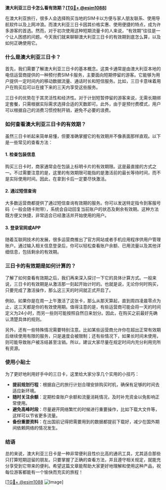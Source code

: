 **澳大利亚三日卡怎么看有效期？[[TG💪+ @esim1088](https://t.me/s/esim1088)]**

在澳大利亚旅行，很多人会选择购买当地的SIM卡以方便与家人朋友联系、使用导航软件以及上网冲浪。而澳大利亚三日卡因其价格实惠、使用便捷的特点，成为许多游客的首选。然而，对于初次使用这种短期流量卡的人来说，“有效期”往往是一个让人困惑的问题。今天我们就来聊聊澳大利亚三日卡的有效期到底怎么算，以及如何正确使用它。

### 什么是澳大利亚三日卡？

首先，我们需要了解澳大利亚三日卡的基本概念。这类卡通常是由澳大利亚本地的电信运营商提供的一种预付费SIM卡服务，主要面向短期停留的游客。它能够为用户提供一定时间内的移动数据流量、通话时长和短信服务。比如，三日卡意味着用户在购买后可以在接下来的三天内享受这些服务。

三日卡的优势在于其灵活性和经济性。对于计划短暂停留的游客来说，无需长期绑定套餐，只需根据实际需求选择合适的天数即可。此外，由于是预付费模式，用户可以根据自己的消费习惯控制开销，避免不必要的浪费。

### 如何查看澳大利亚三日卡的有效期？

虽然三日卡听起来简单易懂，但要准确掌握它的有效期并不像表面那样直观。以下是一些常见的查看方法：

#### 1. **检查包装信息**
购买三日卡时，商家通常会在包装上标明卡片的有效期限。这是最直接的方式之一。不过需要注意的是，这里的有效期限可能指的是激活前的最长等待时间，而不是实际使用时间。因此，在拿到卡后一定要尽快激活。

#### 2. **通过短信查询**
大多数运营商都提供了通过短信查询有效期的服务。你可以发送特定指令到客服号码（一般会随卡附带），系统会自动回复当前账户的状态及剩余有效期。这种方法既方便又快捷，非常适合已经激活并开始使用的用户。

#### 3. **登录官网或APP**
随着互联网技术的发展，很多运营商推出了官方网站或者手机应用程序供用户管理账户。通过输入相关信息登录后，你可以轻松查看账户余额、已用流量以及其他详细信息，包括剩余的有效期。

### 三日卡的有效期是如何计算的？

了解了如何查看有效期之后，我们再来深入探讨一下它的具体计算方式。一般来说，三日卡的有效期是从激活那一刻起开始计时的。也就是说，无论你何时购买，只要完成了激活操作，那么这三天的时间就正式开启了。

例如，如果你是在周一上午激活了这张卡，那么从那天算起，直到周四凌晨零点为止，这三天都是你的有效使用期。值得注意的是，有些运营商可能会将一天的时间定义为24小时，而另一些则可能按照自然日来划分。因此，在购买之前最好先确认清楚具体的规则。

另外，还有一些特殊情况需要特别注意。比如某些运营商允许你在超出正常有效期后继续使用有限的服务，只是速度会被限制；还有些情况下，如果长时间未使用，则可能导致账户被冻结甚至注销。所以，建议大家尽量在规定时间内充分利用完所有资源。

### 使用小贴士

为了更好地利用好手中的三日卡，这里给大家分享几个实用的小技巧：

- **提前规划行程**：根据自己的旅行计划合理安排购买时机，确保有足够的时间去适应新环境。
- **随时关注余额**：定期检查账户余额和流量消耗情况，及时补充资金以免影响正常使用。
- **避免高峰时段**：尽量避开网络繁忙的时候进行重要操作，比如下载大文件等，这样可以节省更多流量。
- **备份重要资料**：在出国前记得把需要用到的数据都提前下载好，减少在国外期间依赖网络的情况发生。

### 结语

总的来说，澳大利亚三日卡是一种非常便利且性价比高的通讯工具，尤其适合那些只打算短期逗留的朋友。只要掌握了正确的查看方法，并且遵守相关规定，就能充分享受到它带来的便利。希望这篇文章能帮助大家更好地理解和使用这种产品，祝每位游客都能有一个愉快而充实的旅程！

[[TG💪+ @esim1088](https://t.me/s/esim1088) ![Image](https://i.postimg.cc/4NQfJmqS/Snipaste-2025-05-13-00-14-12.png)]